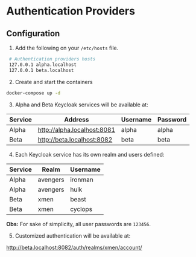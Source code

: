 # Authentication Providers

## Configuration

1. Add the following on your `/etc/hosts` file.

```bash
 # Authentication providers hosts
 127.0.0.1 alpha.localhost
 127.0.0.1 beta.localhost
```

2. Create and start the containers

```bash
docker-compose up -d
```

3. Alpha and Beta Keycloak services will be available at:

  | Service | Address                     | Username | Password |
  | ------- | --------------------------- | -------- | -------- |
  | Alpha   | http://alpha.localhost:8081 | alpha    | alpha    |
  | Beta    | http://beta.localhost:8082  | beta     | beta     |

4. Each Keycloak service has its own realm and users defined:

  | Service | Realm    | Username |
  | ------- | -------- | -------- |
  | Alpha   | avengers | ironman  |
  | Alpha   | avengers | hulk     |
  | Beta    | xmen     | beast    |
  | Beta    | xmen     | cyclops  |

**Obs:** For sake of simplicity, all user passwords are `123456`.

5. Customized authentication will be available at:

http://beta.localhost:8082/auth/realms/xmen/account/